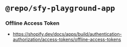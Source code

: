 # `@repo/sfy-playground-app`

### Offline Access Token
- https://shopify.dev/docs/apps/build/authentication-authorization/access-tokens/offline-access-tokens